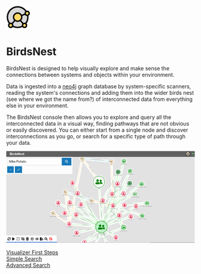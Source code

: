 ![logo](documentation/image/logo/Logo_64x64.png "logo")
# BirdsNest

BirdsNest is designed to help visually explore and make sense the connections between systems and objects within your environment. 

Data is ingested into a [neo4j](https://neo4j.com/ "neo4j") graph database by system-specific scanners, reading the system's connections and adding them into the wider birds nest (see where we got the name from?) of interconnected data from everything else in your environment. 

The BirdsNest console then allows you to explore and query all the interconnected data in a visual way, finding pathways that are not obvious or easily discovered. You can either start from a single node and discover interconnections as you go, or search for a specific type of path through your data. 

![Console example](documentation/image/console_view1.png "Console example")

[Visualizer First Steps](/documentation/intro/visualizer-first-steps.md "Visualizer First Steps")\
[Simple Search](/documentation/simple-search/overview.md "Simple Search")\
[Advanced Search](/documentation/advanced-search/overview.md "Advanced Search")